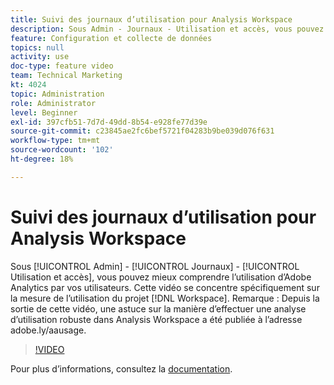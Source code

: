 ```yaml
---
title: Suivi des journaux d’utilisation pour Analysis Workspace
description: Sous Admin - Journaux - Utilisation et accès, vous pouvez mieux comprendre l’utilisation d’Adobe Analytics par vos utilisateurs. Cette vidéo porte spécifiquement sur la mesure de l’utilisation des projets Workspace.
feature: Configuration et collecte de données
topics: null
activity: use
doc-type: feature video
team: Technical Marketing
kt: 4024
topic: Administration
role: Administrator
level: Beginner
exl-id: 397cfb51-7d7d-49dd-8b54-e928fe77d39e
source-git-commit: c23845ae2fc6bef5721f04283b9be039d076f631
workflow-type: tm+mt
source-wordcount: '102'
ht-degree: 18%

---
```


# Suivi des journaux d’utilisation pour Analysis Workspace

Sous [!UICONTROL Admin] - [!UICONTROL Journaux] - [!UICONTROL Utilisation et accès], vous pouvez mieux comprendre l’utilisation d’Adobe Analytics par vos utilisateurs. Cette vidéo se concentre spécifiquement sur la mesure de l’utilisation du projet [!DNL Workspace]. Remarque : Depuis la sortie de cette vidéo, une astuce sur la manière d’effectuer une analyse d’utilisation robuste dans Analysis Workspace a été publiée à l’adresse adobe.ly/aausage.

>[!VIDEO](https://video.tv.adobe.com/v/29768/?quality=12)

Pour plus d’informations, consultez la [documentation](https://docs.adobe.com/help/en/analytics/admin/admin-tools/logs.html).
